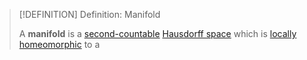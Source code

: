 >[!DEFINITION] Definition: Manifold
>
>A **manifold** is a [second-countable](../Bases/Second-Countability%20Axiom.md) [Hausdorff space](../Hausdorff%20Spaces/Hausdorff%20Space.md) which is [locally homeomorphic](../Homeomorphisms/Locally%20Homeomorphic%20Spaces.md) to a 
>